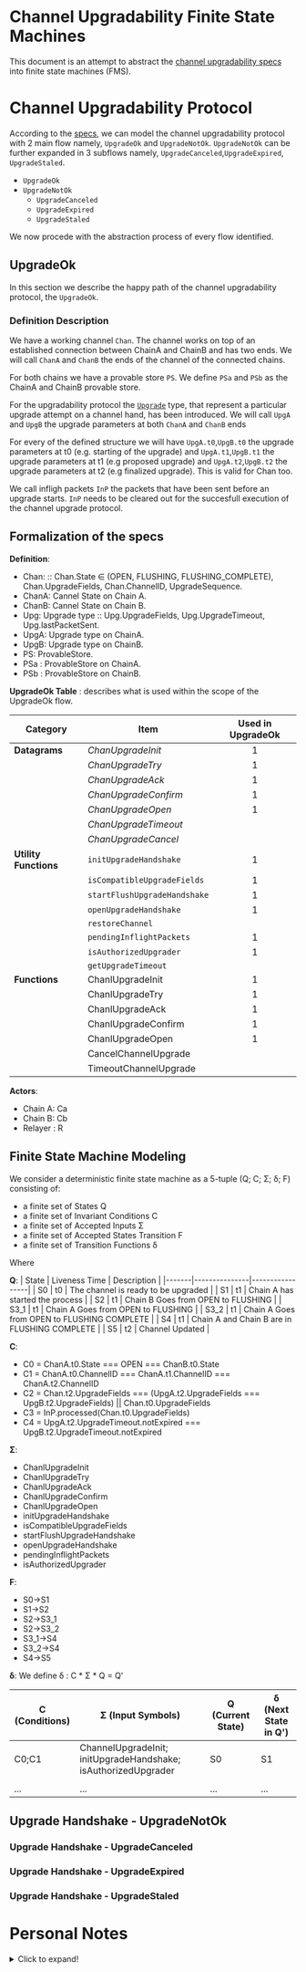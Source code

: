 # Channel Upgradability Finite State Machines 

This document is an attempt to abstract the [channel upgradability specs](https://github.com/cosmos/ibc/blob/main/spec/core/ics-004-channel-and-packet-semantics/UPGRADES.md) into finite state machines (FMS). 

# Channel Upgradability Protocol 
According to the [specs](https://github.com/cosmos/ibc/blob/main/spec/core/ics-004-channel-and-packet-semantics/UPGRADES.md#upgrade-handshake), we can model the channel upgradability protocol with 2 main flow namely, `UpgradeOk` and `UpgradeNotOk`. `UpgradeNotOk` can be further expanded in 3 subflows namely, `UpgradeCanceled`,`UpgradeExpired`, `UpgradeStaled`.  

- `UpgradeOk`
- `UpgradeNotOk`
    - `UpgradeCanceled`
    - `UpgradeExpired` 
    - `UpgradeStaled`

We now procede with the abstraction process of every flow identified. 

## UpgradeOk 
In this section we describe the happy path of the channel upgradability protocol, the `UpgradeOk`. 

### Definition Description
We have a working channel `Chan`. The channel works on top of an established connection between ChainA and ChainB and has two ends. We will call `ChanA` and `ChanB` the ends of the channel of the connected chains. 

For both chains we have a provable store `PS`. We define `PSa` and `PSb` as the ChainA and ChainB provable store.  

For the upgradability protocol the [`Upgrade`](https://github.com/cosmos/ibc/blob/main/spec/core/ics-004-channel-and-packet-semantics/UPGRADES.md#upgrade) type, that represent a particular upgrade attempt on a channel hand, has been introduced. We will call `UpgA` and `UpgB` the upgrade parameters at both `ChanA` and `ChanB` ends

For every of the defined structure we will have `UpgA.t0`,`UpgB.t0` the upgrade parameters at t0 (e.g. starting of the upgrade) and `UpgA.t1`,`UpgB.t1` the upgrade parameters at t1 (e.g proposed upgrade) and `UpgA.t2`,`UpgB.t2` the upgrade parameters at t2 (e.g finalized upgrade). This is valid for Chan too. 

We call infligh packets `InP` the packets that have been sent before an upgrade starts. `InP` needs to be cleared out for the succesfull execution of the channel upgrade protocol.  


## Formalization of the specs

**Definition**: 
- Chan: :: Chan.State ∈ (OPEN, FLUSHING, FLUSHING_COMPLETE), Chan.UpgradeFields, Chan.ChannelID, UpgradeSequence. 
- ChanA: Cannel State on Chain A.  
- ChanB: Cannel State on Chain B.  
- Upg: Upgrade type :: Upg.UpgradeFields, Upg.UpgradeTimeout, Upg.lastPacketSent. 
- UpgA: Upgrade type on ChainA.
- UpgB: Upgrade type on ChainB.
- PS: ProvableStore.
- PSa : ProvableStore on ChainA.
- PSb : ProvableStore on ChainB. 

**UpgradeOk Table** : describes what is used within the scope of the UpgradeOk flow. 

| Category             | Item                         | Used in UpgradeOk |
|----------------------|------------------------------|:-----------------:|
| **Datagrams**        | *ChanUpgradeInit*            |         1         |
|                      | *ChanUpgradeTry*             |         1         |
|                      | *ChanUpgradeAck*             |         1         |
|                      | *ChanUpgradeConfirm*         |         1         |
|                      | *ChanUpgradeOpen*            |         1         |
|                      | *ChanUpgradeTimeout*         |                   |
|                      | *ChanUpgradeCancel*          |                   |
| **Utility Functions**| `initUpgradeHandshake`       |         1         |
|                      | `isCompatibleUpgradeFields`  |         1         |
|                      | `startFlushUpgradeHandshake` |         1         |
|                      | `openUpgradeHandshake`       |         1         |
|                      | `restoreChannel`             |                   |
|                      | `pendingInflightPackets`     |         1         |
|                      | `isAuthorizedUpgrader`       |         1         |
|                      | `getUpgradeTimeout`          |                   |
| **Functions**        | ChanlUpgradeInit             |         1         |
|                      | ChanlUpgradeTry              |         1         |
|                      | ChanlUpgradeAck              |         1         |
|                      | ChanlUpgradeConfirm          |         1         |
|                      | ChanlUpgradeOpen             |         1         |
|                      | CancelChannelUpgrade         |                   |
|                      | TimeoutChannelUpgrade        |                   |


**Actors**: 
- Chain A: Ca  
- Chain B: Cb
- Relayer : R

## Finite State Machine Modeling 

We consider a deterministic finite state machine as a 5-tuple (Q; C; Σ; δ; F) consisting of: 
- a finite set of States Q
- a finite set of Invariant Conditions C
- a finite set of Accepted Inputs Σ
- a finite set of Accepted States Transition F
- a finite set of Transition Functions δ

Where 

**Q**: 
| State  | Liveness Time | Description     |
|-------|---------------|-----------------|
| S0    |        t0     | The channel is ready to be upgraded |
| S1    |        t1     | Chain A has started the process  |
| S2    |        t1     | Chain B Goes from OPEN to FLUSHING |
| S3_1  |        t1     | Chain A Goes from OPEN to FLUSHING  |
| S3_2  |        t1     | Chain A Goes from OPEN to FLUSHING COMPLETE |
| S4    |        t1     | Chain A and Chain B are in FLUSHING COMPLETE |
| S5    |        t2     | Channel Updated |


**C**: 
- C0 = ChanA.t0.State === OPEN === ChanB.t0.State
- C1 = ChanA.t0.ChannelID === ChanA.t1.ChannelID === ChanA.t2.ChannelID
- C2 = Chan.t2.UpgradeFields === (UpgA.t2.UpgradeFields === UpgB.t2.UpgradeFields) ||  Chan.t0.UpgradeFields
- C3 = InP.processed(Chan.t0.UpgradeFields)
- C4 = UpgA.t2.UpgradeTimeout.notExpired === UpgB.t2.UpgradeTimeout.notExpired

**Σ**:
- ChanlUpgradeInit
- ChanlUpgradeTry
- ChanlUpgradeAck
- ChanlUpgradeConfirm
- ChanlUpgradeOpen
- initUpgradeHandshake
- isCompatibleUpgradeFields
- startFlushUpgradeHandshake
- openUpgradeHandshake
- pendingInflightPackets
- isAuthorizedUpgrader

**F**:
- S0->S1 
- S1->S2
- S2->S3_1 
- S2->S3_2
- S3_1->S4
- S3_2->S4
- S4->S5

**δ**: 
We define δ : C * Σ * Q = Q'  

| C (Conditions) | Σ (Input Symbols) | Q (Current State) | δ (Next State in Q') |
|----------------|-------------------|-------------------|----------------------|
|    C0;C1       | ChannelUpgradeInit; initUpgradeHandshake; isAuthorizedUpgrader|         S0        |           S1           |
|                |                   |                   |                      |
| ...            | ...               | ...               | ...                  |



## Upgrade Handshake - UpgradeNotOk

### Upgrade Handshake - UpgradeCanceled

### Upgrade Handshake - UpgradeExpired

### Upgrade Handshake - UpgradeStaled



# Personal Notes 

<details>
  <summary>Click to expand!</summary>

The content below is not to be considered.

**Sets**
- Q=
- C= {C0=(Ca && Cb on CUPo || Ca && Cb on CUPn); C1=(CI before == CI after); C2=Ca/Cb has stored Cx/Cy change in PSa/PSb; C3=InP; C4= !InP; C5= Ca/Cb has stored Timeout in PSa/PSb; C6 = Ca/Cb has stored ErrorMessage in PSa/PSb}
- δ = {`initUpgradeHandshake`, `StartFlushingUpgradeHandshake`, `openUpgradeHandshake`, `cancelUpgradeHandshake` , `timeoutChannelUpgrade`. 
}

- Σ = {Set Cx/Cy; Set Cx/Cy/CPU in PSa/PSb; Set Timeout in PSa/PSb; Ca/Cb set ErrorMessage in PSa/PSb; Ca/Cb send `ChannelUpgradeInit` datagram; }

**Final States Description**
| State | Description | PostConditions| 
|-------|-------------|--|
|   5_1 | Succesful| Ca && Cb are on CUPn |
|   5_2 | Unsuccesful| Ca && Cb are on CUPo | 


**Condition Table**
| Condition ID | Condition |  
|-------|-------------|
|C0|(Ca && Cb on CUPo || Ca && Cb on CUPn)|
|C1|CI before == CI after|
|C2|Ca/Cb has stored CUPn in PSa/PSb|
|C3|Ca/Cb has stored Cx/Cy change in PSa/PSb|
|C4|InP|
|C5|!InP|
|C6|Ca/Cb has stored Timeout in PSa/PSb|
|C7|Timeout Expired
|C8|Timeout Not Expired 
|C9|Ca/Cb has stored ErrorMessage in PSa/PSb|


Given the 
- List of State Transition Pairs `STp`={`1->2`; `2->3`; `2->4`; `3->5.a(1)`; `3->5.a(2)`; `3->4`; `4->5.b`; `4->5.c`}

**State Transition Table**
| State Transition Pair | Condition To Hold | State Transition Function | Inputs | Codebase Location | 
|-------|-------------|----------|---------|---|
|S0->S1|PC0;C0;C1|Ca:`initUpgradeHandshake`|Ca sets CPUn in PSa| [codebase_location](TBD)|
|S1->S2|PC0;C1;CaC2;CbC2;CbC3|Cb:`startFlushingUpgradeHandshake`|Cb sets Cy change (OPEN -> FLUSHING) in PSb; Cb sets Timeout in PSb; Cb sets CUPn in PSb|[codebase_location](TBD)|
|S2->S3_1`|C1;CbC3;C4;C8|Ca:`startFlushingUpgradeHandshake`|Ca sets Cx change (OPEN -> FLUSHING) in PSa; Ca sets Timeout in PSa|[codebase_location](TBD)|
|S2->S3_1|C1;CbC3;C5;C8|Ca: ChanUpgradAck|Ca sets Cx change (OPEN -> FLUSHING_COMPLETE) in PSa|


|`3->5.a(1)`|ID3;ID4;ID6;ID7;ID8;ID9|UserCall:`execute_issue`|`pallets/issue/src/lib.rs`,line `265`|
|`3->5.a(2)`|ID3;ID4;ID6;ID7;ID9|VaultCall:`execute_issue`|`pallets/issue/src/lib.rs`,line `265`|
|`4->5.b`|ID3;ID5;ID6|VaultCall`cancel_issue`|`pallets/issue/src/lib.rs`,line `293`|
|`4->5.c`|ID3;ID5;ID6;ID10|VaultCall`cancel_issue`|`pallets/issue/src/lib.rs`,line `293`|


**Flows State Machine**
To modify the draw, visit this website [drawio](https://app.diagrams.net/), select file-->Open_From --> [Issue-State-Machine](imgs/Simplified_Issue-State-Machine.drawio)

Consider that this scenario only includes the flows where: 
- User send request_issue(X).
- User send on Stellar (X+y) with y ∈ R.
- y=0.

![State Machine Chart](imgs/Issue_y=0.jpg)

**Possible Flows** 
1. `1 -> 2 -> 3 -> 5.a(1)`  
2. `1 -> 2 -> 3 -> 5.a(2)`  
3. `1 -> 2 -> 3 -> 4 -> 5.b`
4. `1 -> 2 -> 4 -> 5.c`

**Possible Flows with condition and state transitions functions** 
1. 1 (ID1;ID2):`request_issue`-> 2 (ID3):`User send Tx on Stellar with Memo=IssueID` -> 3 (ID3;ID4;ID6;ID7;ID8;ID9):`User call execute_issue` -> 5.a  
2. 1 (ID1;ID2):`request_issue`-> 2 (ID3):`User send Tx on Stellar with Memo=IssueID` -> 3 (ID3;ID4;ID6;ID7;ID9):`Vault call execute_issue` -> 5.a  
3. 1 (ID1;ID2):`request_issue`-> 2 (ID3):`User send Tx on Stellar with Memo=IssueID` -> 3 (ID3;ID5):`HG Expires` -> 4 (ID3;ID5;ID6): `Vault Call cancel_issue` -> 5.b
4. 1 (ID1;ID2):`request_issue`-> 2 (ID3,ID5):`HG Expires` -> 4 (ID3;ID5;ID6;ID10):`Vault Call cancel_issue` -> 5.c


The Upgrade Handshake protocol starts when either ChainA or ChainB send trought R a `ChannelUpgradeInit` datagram. We will assume that ChainA is the starting chain and that C0 Holds. Thus we can model the start of the protocol as follow:
- PCO holds. 
- Ca send `ChannelUpgradeInit` datagram to Cb using relayer R. 
 

TBD
## Abstraction Process Description

The abstraction process follows the next described steps: 
1. Identify the protocol main flows and subflows defined in the specs. 
2. For each flow or subflow 
    1. Idenfity involved actors.
    2. Idenfify needed definitions.  
    3. Identify set of inputs.  
    4. Identify the state transitions functions. 
    5. Identify invariant conditions. 
    6. Identify states with preconditions and postconditions.  
    7. Idenfify possible state transitions pairs.  
    8. Draw FSM.  


- CUPo: Channel Old Upgrade Parameters 
- CUPn: Channel New Upgrade Parameters 
- CI: Channel Identifiers
- PSa: Provable Store Chain A
- PSb: Provable Store Chain B
- InP: Inflight Packets 
- TO: Timeout
- TOE : Timeout Experied
- !TOE : Timeout Not Experied


</details>
